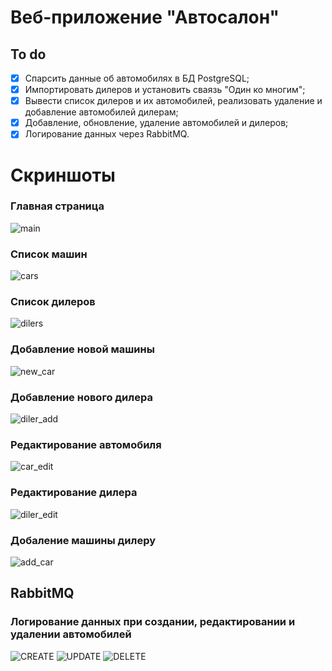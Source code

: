 # Веб-приложение "Автосалон"

## To do
- [x] Спарсить данные об автомобилях в БД PostgreSQL;
- [x] Импортировать дилеров и установить сваязь "Один ко многим";
- [x] Вывести список дилеров и их автомобилей, реализовать удаление и добавление автомобилей дилерам;
- [x] Добавление, обновление, удаление автомобилей и дилеров;
- [x] Логирование данных через RabbitMQ.

# Скриншоты
### Главная страница
![main](https://github.com/user-attachments/assets/bb921abf-4d7d-4bed-af8c-e57fdd869d2b)

### Список машин
![cars](https://github.com/user-attachments/assets/03069312-0031-48ae-846a-5946ef81c663)

### Список дилеров
![dilers](https://github.com/user-attachments/assets/17853538-c780-4e24-a25a-e9b2032f8b15)

### Добавление новой машины
![new_car](https://github.com/user-attachments/assets/e8ea415d-7fc8-4121-a5b1-6fdaf595921d)

### Добавление нового дилера
![diler_add](https://github.com/user-attachments/assets/25e3d931-5661-4baf-a89d-efe8cc347d33)

### Редактирование автомобиля
![car_edit](https://github.com/user-attachments/assets/758af674-f8c2-4074-b845-6ed8efe2f0bd)

### Редактирование дилера
![diler_edit](https://github.com/user-attachments/assets/4fd3f5d8-6250-4228-810a-e37820ff3aa9)

### Добаление машины дилеру
![add_car](https://github.com/user-attachments/assets/c54a2d22-db07-42b7-acc8-c4a1c20411da)

## RabbitMQ
### Логирование данных при создании, редактировании и удалении автомобилей
![CREATE](https://github.com/user-attachments/assets/61098d4f-2d17-4182-beec-0bd77b501df9)
![UPDATE](https://github.com/user-attachments/assets/5e2b4ab2-0bf6-45f9-bccb-16c33967afba)
![DELETE](https://github.com/user-attachments/assets/82a99513-2385-44a8-84ab-5371ec31af29)

